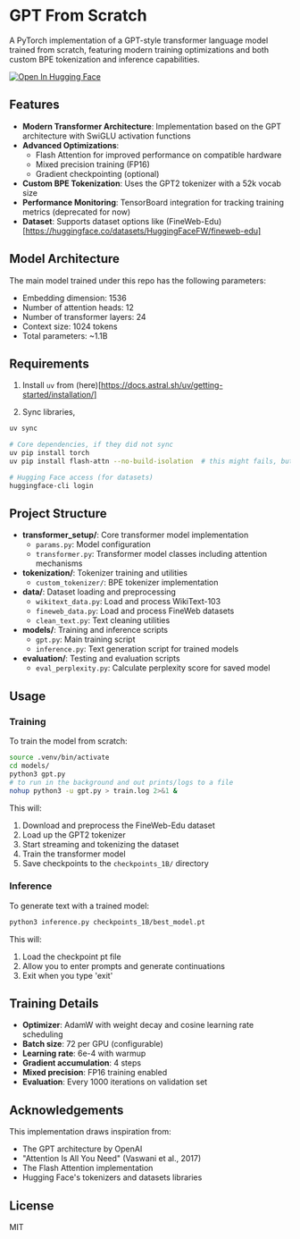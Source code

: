 # GPT From Scratch

A PyTorch implementation of a GPT-style transformer language model trained from scratch, featuring modern training optimizations and both custom BPE tokenization and inference capabilities.

[![Open In Hugging Face](https://img.shields.io/badge/Hugging%20Face-Model-yellow)](https://huggingface.co/purelyunfunctionalai/gibberishgpt)

## Features

- **Modern Transformer Architecture**: Implementation based on the GPT architecture with SwiGLU activation functions
- **Advanced Optimizations**:
  - Flash Attention for improved performance on compatible hardware
  - Mixed precision training (FP16)
  - Gradient checkpointing (optional)
- **Custom BPE Tokenization**: Uses the GPT2 tokenizer with a 52k vocab size
- **Performance Monitoring**: TensorBoard integration for tracking training metrics (deprecated for now)
- **Dataset**: Supports dataset options like (FineWeb-Edu)[https://huggingface.co/datasets/HuggingFaceFW/fineweb-edu]

## Model Architecture
The main model trained under this repo has the following parameters:
- Embedding dimension: 1536
- Number of attention heads: 12
- Number of transformer layers: 24
- Context size: 1024 tokens
- Total parameters: ~1.1B

## Requirements
1. Install `uv` from (here)[https://docs.astral.sh/uv/getting-started/installation/]

2. Sync libraries, 
```bash
uv sync
```

```bash
# Core dependencies, if they did not sync
uv pip install torch
uv pip install flash-attn --no-build-isolation  # this might fails, but the error will tell you exactly how to fix it

# Hugging Face access (for datasets)
huggingface-cli login
```

## Project Structure

- **transformer_setup/**: Core transformer model implementation
  - `params.py`: Model configuration
  - `transformer.py`: Transformer model classes including attention mechanisms
- **tokenization/**: Tokenizer training and utilities
  - `custom_tokenizer/`: BPE tokenizer implementation
- **data/**: Dataset loading and preprocessing
  - `wikitext_data.py`: Load and process WikiText-103
  - `fineweb_data.py`: Load and process FineWeb datasets
  - `clean_text.py`: Text cleaning utilities
- **models/**: Training and inference scripts
  - `gpt.py`: Main training script
  - `inference.py`: Text generation script for trained models
- **evaluation/**: Testing and evaluation scripts
  - `eval_perplexity.py`: Calculate perplexity score for saved model

## Usage

### Training

To train the model from scratch:

```bash
source .venv/bin/activate
cd models/
python3 gpt.py
# to run in the background and out prints/logs to a file
nohup python3 -u gpt.py > train.log 2>&1 &
```

This will:
1. Download and preprocess the FineWeb-Edu dataset
2. Load up the GPT2 tokenizer
3. Start streaming and tokenizing the dataset
4. Train the transformer model
5. Save checkpoints to the `checkpoints_1B/` directory

### Inference

To generate text with a trained model:

```bash
python3 inference.py checkpoints_1B/best_model.pt
```

This will:
1. Load the checkpoint pt file
2. Allow you to enter prompts and generate continuations
3. Exit when you type 'exit'

## Training Details

- **Optimizer**: AdamW with weight decay and cosine learning rate scheduling
- **Batch size**: 72 per GPU (configurable)
- **Learning rate**: 6e-4 with warmup
- **Gradient accumulation**: 4 steps
- **Mixed precision**: FP16 training enabled
- **Evaluation**: Every 1000 iterations on validation set

## Acknowledgements

This implementation draws inspiration from:
- The GPT architecture by OpenAI
- "Attention Is All You Need" (Vaswani et al., 2017)
- The Flash Attention implementation
- Hugging Face's tokenizers and datasets libraries

## License

MIT